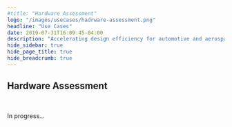 ```yaml
---
#title: "Hardware Assessment"
logo: "/images/usecases/hadrware-assessment.png"
headline: "Use Cases"
date: 2019-07-31T16:09:45-04:00
description: "Accelerating design efficiency for automotive and aerospace systems"
hide_sidebar: true
hide_page_title: true
hide_breadcrumb: true
---
```


## Hardware Assessment
<br>

In progress...


